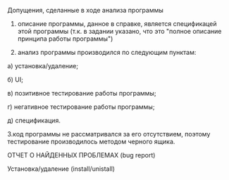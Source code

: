 Допущения, сделанные в ходе анализа программы

1. описание программы, данное в справке, является спецификацей этой программы (т.к. в задании указано, что это  "полное описание принципа работы программы")

2. анализ программы производился по следующим пунктам:

  а) установка/удаление;
  
  б) UI;
  
  в) позитивное тестирование работы программы;
  
  г) негативное тестирование работы программы;
  
  д) спецификация.

3.код программы не рассматривался за его отсутствием, поэтому тестирование производилось методом черного ящика.


ОТЧЕТ О НАЙДЕННЫХ ПРОБЛЕМАХ (bug report)

Установка/удаление (install/unistall)



